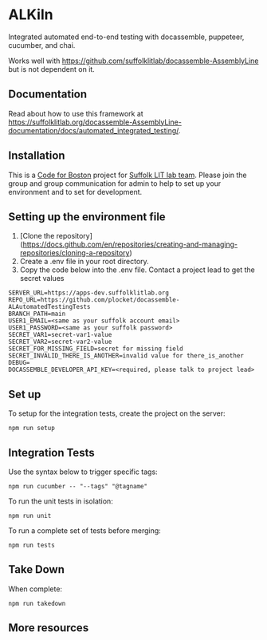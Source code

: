 # ALKiln
Integrated automated end-to-end testing with docassemble, puppeteer, cucumber, and chai.

Works well with https://github.com/suffolklitlab/docassemble-AssemblyLine but is not dependent on it.

## Documentation
Read about how to use this framework at https://suffolklitlab.org/docassemble-AssemblyLine-documentation/docs/automated_integrated_testing/.

## Installation

This is a [Code for Boston](https://www.codeforboston.org/) project for [Suffolk LIT lab team](https://suffolklitlab.org/).  Please join the group and group communication for admin to help to set up your environment and to set for development. 

## Setting up the environment file
   1.  [Clone the repository] (https://docs.github.com/en/repositories/creating-and-managing-repositories/cloning-a-repository)
   2.  Create a .env file in your root directory.
   3.  Copy the code below into the .env file. Contact a project lead to get the secret values

```
SERVER_URL=https://apps-dev.suffolklitlab.org
REPO_URL=https://github.com/plocket/docassemble-ALAutomatedTestingTests
BRANCH_PATH=main
USER1_EMAIL=<same as your suffolk account email>
USER1_PASSWORD=<same as your suffolk password>
SECRET_VAR1=secret-var1-value
SECRET_VAR2=secret-var2-value
SECRET_FOR_MISSING_FIELD=secret for missing field
SECRET_INVALID_THERE_IS_ANOTHER=invalid value for there_is_another
DEBUG=
DOCASSEMBLE_DEVELOPER_API_KEY=<required, please talk to project lead>
```

## Set up 
To setup for the integration tests, create the project on the server:
```
npm run setup
```

## Integration Tests
Use the syntax below to trigger specific tags:
```
npm run cucumber -- "--tags" "@tagname"
```

To run the unit tests in isolation:
```
npm run unit
```
To run a complete set of tests before merging: 
```
npm run tests
```

## Take Down 
When complete:
```
npm run takedown
```

## More resources 

